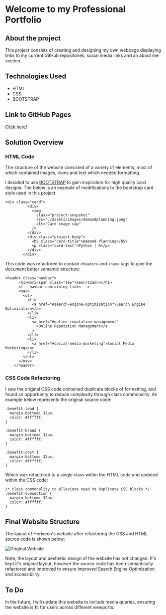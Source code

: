# Welcome to my Professional Portfolio

## About the project

This project consists of creating and designing my own webpage displaying links to my current GitHub repositories, social media links and an about me section.

## Technologies Used

- HTML
- CSS
- BOOTSTRAP

## Link to GitHub Pages

[Click here!](https://conorjkelly96.github.io/semantic-html-refactoring-marketing-agency/)

## Solution Overview

### HTML Code

The structure of the website consisted of a variety of elements, most of which contained images, icons and text which needed formatting.

I decided to use [BOOTSTRAP](https://getbootstrap.com/) to gain inspiration for high quality card designs. The below is an example of modifications to the bootstrap card style used in this project.

```
<div class="card">
          <div>
            <img
              class="project-snapshot"
              src="./assets/images/demandplanning.jpeg"
              alt="Card image cap"
            />
          </div>
          <div class="project-body">
            <h5 class="card-title">Demand Planning</h5>
            <p class="card-text">Python | R</p>
          </div>
        </div>
```

This code was refactored to contain `<header>` and `<nav>` tags to give the document better semantic structure:

```
<header class="navbar">
      <h1>Hori<span class="seo">seo</span>n</h1>
      <!-- navbar containing links -->
      <nav>
        <ul>
          <li>
            <a href="#search-engine-optimization">Search Engine Optimization</a>
          </li>
          <li>
            <a href="#online-reputation-management"
              >Online Reputation Management</a
            >
          </li>
          <li>
            <a href="#social-media-marketing">Social Media Marketing</a>
          </li>
        </ul>
      </nav>
    </header>
```

### CSS Code Refactoring

I saw the original CSS code contained duplicate blocks of formatting, and found an opportunity to reduce complexity through class commonality. An example below represents the original source code:

```
.benefit-lead {
  margin-bottom: 32px;
  color: #ffffff;
}

.benefit-brand {
  margin-bottom: 32px;
  color: #ffffff;
}

.benefit-cost {
  margin-bottom: 32px;
  color: #ffffff;
}
```

Which was refactored to a single class within the HTML code and updated within the CSS code:

```
/* class commonality to alleviate need to duplicate CSS blocks */
.benefit-subsection {
  margin-bottom: 32px;
  color: #ffffff;
}
```

## Final Website Structure

The layout of Horiseon's website after refactoring the CSS and HTML source code is shown below:

![Original Website](assets/images/01-html-css-git-homework-demo.png)

Note, the layout and aesthetic design of the website has not changed. It's kept it's original layout, however the source code has been semantically refactored and improved to ensure improved Search Engine Optimization and accessibility.

## To Do

In the future, I will update this website to include media queries, ensuring the website is fit for users across different viewports.
